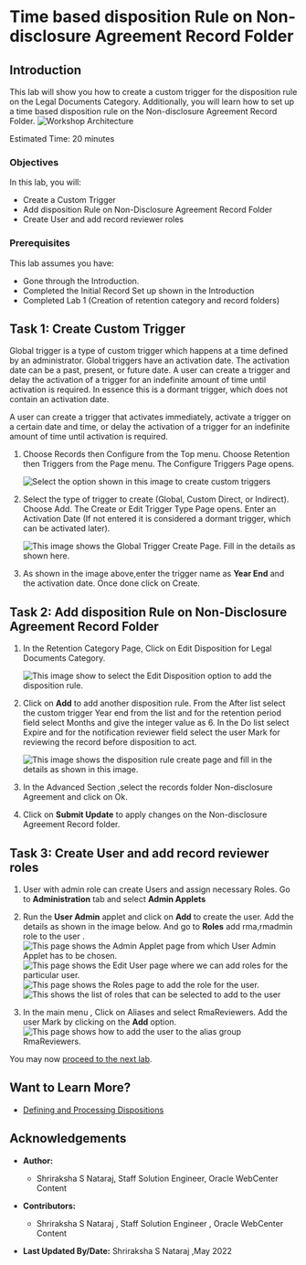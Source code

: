 # Time based disposition Rule on Non-disclosure Agreement Record Folder

## Introduction

This lab will show you how to create a custom trigger for the disposition rule on the Legal Documents Category. Additionally, you will learn how to set up a time based disposition rule on the Non-disclosure Agreement Record Folder.
   ![Workshop Architecture](./images/workshop-architecture.png "Workshop Architecture")

Estimated Time: 20 minutes

### Objectives

In this lab, you will:
* Create a Custom Trigger
* Add disposition Rule on Non-Disclosure Agreement Record Folder
* Create User and add record reviewer roles

### Prerequisites

This lab assumes you have:
* Gone through the Introduction.
* Completed the Initial Record Set up shown in the Introduction
* Completed Lab 1 (Creation of retention category and record folders)


## Task 1: Create Custom Trigger

Global trigger is a type of custom trigger which happens at a time defined by an administrator. Global triggers have an activation date. The activation date can be a past, present, or future date. A user can create a trigger and delay the activation of a trigger for an indefinite amount of time until activation is required. In essence this is a dormant trigger, which does not contain an activation date.

A user can create a trigger that activates immediately, activate a trigger on a certain date and time, or delay the activation of a trigger for an indefinite amount of time until activation is required.

1. Choose Records then Configure from the Top menu. Choose Retention then Triggers from the Page menu. The Configure Triggers Page opens.

   ![Select the option shown in this image to create custom triggers](./images/create-trigger.png "Create Trigger")

2. Select the type of trigger to create (Global, Custom Direct, or Indirect). Choose Add. The Create or Edit Trigger Type Page opens. Enter an Activation Date (If not entered it is considered a dormant trigger, which can be activated later).

   ![This image shows the Global Trigger Create Page. Fill in the details as shown here.](./images/globaltrigger-creation-form.png "Global Trigger Create Page")

3. As shown in the image above,enter the trigger name as **Year End** and the activation date. Once done click on Create.


## Task 2: Add disposition Rule on Non-Disclosure Agreement Record Folder

  1. In the Retention Category Page, Click on Edit Disposition for Legal Documents Category.

     ![This image show to select the Edit Disposition option to add the disposition rule.](./images/edit-disposition.png "Edit Disposition Rule")

  2. Click on **Add** to add another disposition rule. From the After list select the custom trigger Year end from the list and for the retention period field select Months and give the integer value as 6. In the Do list select Expire and for the notification reviewer field select the user Mark for reviewing the record before disposition to act.

     ![This image shows the disposition rule create page and fill in the details as shown in this image.](./images/disposition-rule-creation-form.png "Disposition Rule Create Page")

  3. In the Advanced Section ,select the records folder Non-disclosure Agreement and click on Ok.

  4. Click on **Submit Update** to apply changes on the Non-disclosure Agreement Record folder.

## Task 3: Create User and add record reviewer roles

  1. User with admin role can create Users and assign necessary Roles. Go to **Administration** tab and select **Admin Applets**

  2. Run the **User Admin** applet and click on **Add** to create the user. Add the details as shown in the image below. And go to **Roles** add rma,rmadmin role to the user .
     ![This page shows the Admin Applet page from which User Admin Applet has to be chosen.](./images/admin-applets.png "Admin Applet Page")
     ![This page shows the Edit User page where we can add roles for the particular user.](./images/edit-user-page.png "Edit User Page")
     ![This page shows the Roles page to add the role for the user.](./images/add-role.png "Add Role Page")
     ![This shows the list of roles that can be selected to add to the user](./images/select-role.png "Select Role Page")

  3. In the main menu , Click on Aliases and select RmaReviewers. Add the user Mark by clicking on the **Add** option.
      ![This page shows how to add the user to the alias group RmaReviewers.](./images/add-user-to-aliasgroup.png "Alias Page ")

You may now [proceed to the next lab](#next).

## Want to Learn More?


* [Defining and Processing Dispositions ](https://docs.oracle.com/en/middleware/webcenter/content/12.2.1.4/webcenter-content-manage/defining-and-processing-dispositions.html#GUID-0827B335-BA5E-4B9C-9270-27BE4520391C)


## Acknowledgements

* **Author:**
    * Shriraksha S Nataraj, Staff Solution Engineer, Oracle WebCenter Content
* **Contributors:**
    * Shriraksha S Nataraj , Staff Solution Engineer , Oracle WebCenter Content

* **Last Updated By/Date:** Shriraksha S Nataraj ,May 2022
